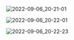 
![2022-09-06_20-21-01](https://user-images.githubusercontent.com/101441066/188680807-6489c057-540d-4740-b41d-fe64b8c6121a.png)

![2022-09-06_20-22-01](https://user-images.githubusercontent.com/101441066/188680860-307ef96f-34fd-4fdf-83b6-59bc4c6bbef6.png)

![2022-09-06_20-22-23](https://user-images.githubusercontent.com/101441066/188680891-dada6129-979d-4017-a9e3-24cb1e4718e1.png)
